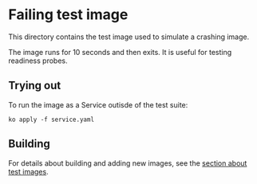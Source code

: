 # Failing test image

This directory contains the test image used to simulate a crashing image.

The image runs for 10 seconds and then exits. It is useful for testing readiness
probes.

## Trying out

To run the image as a Service outisde of the test suite:

`ko apply -f service.yaml`

## Building

For details about building and adding new images, see the
[section about test images](/test/README.md#test-images).
